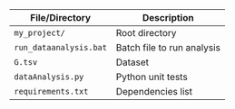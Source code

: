 | File/Directory     | Description       |
|--------------------|-------------------|
| `my_project/`        | Root directory    |
| `run_dataanalysis.bat`     | Batch file to run analysis |
| `G.tsv`            | Dataset |
| `dataAnalysis.py`      | Python unit tests |
| `requirements.txt` | Dependencies list |

